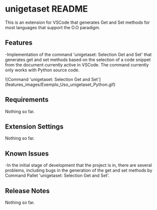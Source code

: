 # unigetaset README

This is an extension for VSCode that generates Get and Set methods for most languages ​​that support the O.O paradigm.

## Features

-Implementation of the command 'unigetaset: Selection Get and Set' that generates get and set methods based on the selection of a code snippet from the document currently active in VSCode. The command currently only works with Python source code.

\!\[Command 'unigetaset: Selection Get and Set'\]\(features_images/Exemplo_Uso_unigetaset_Python.gif\)

## Requirements

Nothing so far.

## Extension Settings

Nothing so far.

## Known Issues

-In the initial stage of development that the project is in, there are several problems, including bugs in the generation of the get and set methods by Command Pallet 'unigetaset: Selection Get and Set'.

## Release Notes

Nothing so far.
